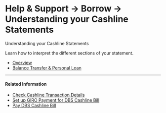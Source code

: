 # Help & Support -> Borrow -> Understanding your Cashline Statements

Understanding your Cashline Statements

Learn how to interpret the different sections of your statement.

  * [Overview](https://www.dbs.com.sg/personal/support/loans-cashline-understanding-statement.html#overview)
  * [Balance Transfer & Personal Loan](https://www.dbs.com.sg/personal/support/loans-cashline-understanding-statement.html#balance)



  
  
  


  
  
  


* * *

#### Related Information

  * [Check Cashline Transaction Details ](https://www.dbs.com.sg/personal/support/loans-cashline-transaction-view-transaction-details.html)
  * [Set up GIRO Payment for DBS Cashline Bill](https://www.dbs.com.sg/personal/support/loans-cashline-giro-application.html)
  * [Pay DBS Cashline Bill ](https://www.dbs.com.sg/personal/support/loans-cashline-bill-payment.html)


